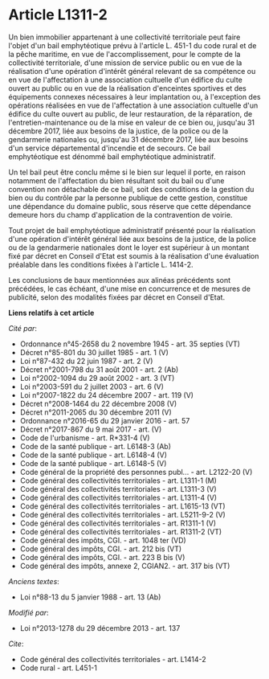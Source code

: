 # Article L1311-2

Un bien immobilier appartenant à une collectivité territoriale peut faire l'objet d'un bail emphytéotique prévu à l'article
L. 451-1 du code rural et de la pêche maritime, en vue de l'accomplissement, pour le compte de la collectivité territoriale,
d'une mission de service public ou en vue de la réalisation d'une opération d'intérêt général relevant de sa compétence ou en
vue de l'affectation à une association cultuelle d'un édifice du culte ouvert au public ou en vue de la réalisation
d'enceintes sportives et des équipements connexes nécessaires à leur implantation ou, à l'exception des opérations réalisées
en vue de l'affectation à une association cultuelle d'un édifice du culte ouvert au public, de leur restauration, de la
réparation, de l'entretien-maintenance ou de la mise en valeur de ce bien ou, jusqu'au 31 décembre 2017, liée aux besoins de
la justice, de la police ou de la gendarmerie nationales ou, jusqu'au 31 décembre 2017, liée aux besoins d'un service
départemental d'incendie et de secours. Ce bail emphytéotique est dénommé bail emphytéotique administratif. 

Un tel bail peut être conclu même si le bien sur lequel il porte, en raison notamment de l'affectation du bien résultant soit
du bail ou d'une convention non détachable de ce bail, soit des conditions de la gestion du bien ou du contrôle par la
personne publique de cette gestion, constitue une dépendance du domaine public, sous réserve que cette dépendance demeure
hors du champ d'application de la contravention de voirie. 

Tout projet de bail emphytéotique administratif présenté pour la réalisation d'une opération d'intérêt général liée aux
besoins de la justice, de la police ou de la gendarmerie nationales dont le loyer est supérieur à un montant fixé par décret
en Conseil d'Etat est soumis à la réalisation d'une évaluation préalable dans les conditions fixées à l'article L. 1414-2.

Les conclusions de baux mentionnées aux alinéas précédents sont précédées, le cas échéant, d'une mise en concurrence et de
mesures de publicité, selon des modalités fixées par décret en Conseil d'Etat.

**Liens relatifs à cet article**

_Cité par_:

  - Ordonnance n°45-2658 du 2 novembre 1945 - art. 35 septies (VT)
  - Décret n°85-801 du 30 juillet 1985 - art. 1 (V)
  - Loi n°87-432 du 22 juin 1987 - art. 2 (V)
  - Décret n°2001-798 du 31 août 2001 - art. 2 (Ab)
  - Loi n°2002-1094 du 29 août 2002 - art. 3 (VT)
  - Loi n°2003-591 du 2 juillet 2003 - art. 6 (V)
  - Loi n°2007-1822 du 24 décembre 2007 - art. 119 (V)
  - Décret n°2008-1464 du 22 décembre 2008 (V)
  - Décret n°2011-2065 du 30 décembre 2011 (V)
  - Ordonnance n°2016-65 du 29 janvier 2016 - art. 57
  - Décret n°2017-867 du 9 mai 2017 - art. (V)
  - Code de l'urbanisme - art. R*331-4 (V)
  - Code de la santé publique - art. L6148-3 (Ab)
  - Code de la santé publique - art. L6148-4 (V)
  - Code de la santé publique - art. L6148-5 (V)
  - Code général de la propriété des personnes publ... - art. L2122-20 (V)
  - Code général des collectivités territoriales - art. L1311-1 (M)
  - Code général des collectivités territoriales - art. L1311-3 (V)
  - Code général des collectivités territoriales - art. L1311-4 (V)
  - Code général des collectivités territoriales - art. L1615-13 (VT)
  - Code général des collectivités territoriales - art. L5211-9-2 (V)
  - Code général des collectivités territoriales - art. R1311-1 (V)
  - Code général des collectivités territoriales - art. R1311-2 (VT)
  - Code général des impôts, CGI. - art. 1048 ter (VD)
  - Code général des impôts, CGI. - art. 212 bis (VT)
  - Code général des impôts, CGI. - art. 223 B bis (V)
  - Code général des impôts, annexe 2, CGIAN2. - art. 317 bis (VT)

_Anciens textes_:

  - Loi n°88-13 du 5 janvier 1988 - art. 13 (Ab)

_Modifié par_:

  - Loi n°2013-1278 du 29 décembre 2013 - art. 137

_Cite_:

  - Code général des collectivités territoriales - art. L1414-2
  - Code rural - art. L451-1
